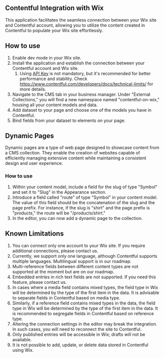 ## Contentful Integration with Wix

This application facilitates the seamless connection between your Wix site and Contentful account, allowing you to utilize the content created in Contentful to populate your Wix site effortlessly.

## How to use
1. Enable dev mode in your Wix site.
1. Install the application and establish the connection between your Contentful account and Wix site.   
    1. Using [API Key](https://www.contentful.com/blog/api-key/) is not mandatory, but it's recommended for better performance and stability. Check https://www.contentful.com/developers/docs/technical-limits/ for more details.
1. Navigate to the CMS tab in your business manager. Under "External Collections," you will find a new namespace named "contentful-on-wix," housing all your content models and data.
1. Add dataset to your page and choose one of the models you have in Contentful.
1. Bind fields from your dataset to elements on your page.

## Dynamic Pages
Dynamic pages are a type of web page designed to showcase content from a CMS collection. They enable the creation of websites capable of efficiently managing extensive content while maintaining a consistent design and user experience.

### How to use
1. Within your content model, include a field for the slug of type "Symbol" and set it to "Slug" in the Appearance section.
2. Introduce a field called "route" of type "Symbol" in your content model. The value of this field should be the concatenation of the slug and the page prefix. For instance, if the slug is "shirt" and the page prefix is "products," the route will be "/products/shirt."
3. In the editor, you can now add a dynamic page to the collection.

## Known Limitations

1. You can connect only one account to your Wix site. If you require additional connections, please contact us.
2. Currently, we support only one language, although Contentful supports multiple languages. Multilingual support is in our roadmap.
3. Multi-reference fields between different content types are not supported at the moment but are on our roadmap.
4. Embedded entries in rich text fields are not supported. If you need this feature, please contact us.
5. In cases where a media field contains mixed types, the field type in Wix will be determined by the type of the first item in the data. It is advisable to separate fields in Contentful based on media type.
6. Similarly, if a reference field contains mixed types in the data, the field type in Wix will be determined by the type of the first item in the data. It is recommended to segregate fields in Contentful based on reference type.
7. Altering the connection settings in the editor may break the integration. In such cases, you will need to reconnect the site to Contentful.
8. Only published entries will be accessible in Wix; drafts will not be available.
9. It is not possible to add, update, or delete data stored in Contentful using Wix.
